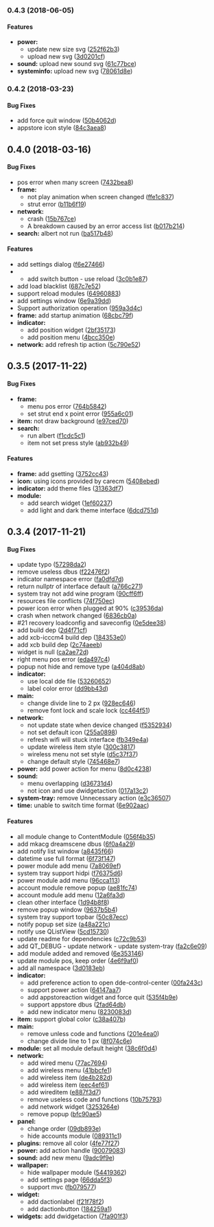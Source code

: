<a name="0.4.3"></a>
### 0.4.3 (2018-06-05)


#### Features

* **power:**
  *  update new size svg ([252f62b3](https://github.com/kirigayakazushin/deepin-topbar/commit/252f62b340f8854c5f724cbad5939a61fc1788e4))
  *  upload new svg ([3d0201cf](https://github.com/kirigayakazushin/deepin-topbar/commit/3d0201cf7a2a00a9baa32ea0f1eeaee2d60c6c1d))
* **sound:**  upload new sound svg ([61c77bce](https://github.com/kirigayakazushin/deepin-topbar/commit/61c77bcebdf10848b7f9e05344753ce0701b48f0))
* **systeminfo:**  upload new svg ([78061d8e](https://github.com/kirigayakazushin/deepin-topbar/commit/78061d8e04306c54e064ca83b1f595e7d5345bfc))



<a name="0.4.2"></a>
### 0.4.2 (2018-03-23)


#### Bug Fixes

*   add force quit window ([50b4062d](https://github.com/kirigayakazushin/deepin-topbar/commit/50b4062d174f1c68b493eb07b138619220ea59ba))
*   appstore icon style ([84c3aea8](https://github.com/kirigayakazushin/deepin-topbar/commit/84c3aea82af5cc35e11f16c478ab92d65d1daf74))



<a name=""></a>
##  0.4.0 (2018-03-16)


#### Bug Fixes

*   pos error when many screen ([7432bea8](https://github.com/kirigayakazushin/deepin-topbar/commit/7432bea8d4202091c077fe8e9d9fd40bbc5645f7))
* **frame:**
  *  not play animation when screen changed ([ffe1c837](https://github.com/kirigayakazushin/deepin-topbar/commit/ffe1c83724a4d2e87f860f641e0f43c0253ae534))
  *  strut error ([b11b6f19](https://github.com/kirigayakazushin/deepin-topbar/commit/b11b6f1954c5dc0a4f78faf760caa603f3c762cb))
* **network:**
  *  crash ([15b767ce](https://github.com/kirigayakazushin/deepin-topbar/commit/15b767ce8a8427175cc9279a38dd0850d35d240d))
  *  A breakdown caused by an error access list ([b017b214](https://github.com/kirigayakazushin/deepin-topbar/commit/b017b2143c97250b8c87a726dec7d198fc1132ff))
* **search:**  albert not run ([ba517b48](https://github.com/kirigayakazushin/deepin-topbar/commit/ba517b4888218ada1dec6981edf6e545dbbbeaa9))

#### Features

*   add settings dialog ([f6e27466](https://github.com/kirigayakazushin/deepin-topbar/commit/f6e274668aa38fa4c2ceb8847d20fcbdd162332c))
*   - add switch button - use reload ([3c0b1e87](https://github.com/kirigayakazushin/deepin-topbar/commit/3c0b1e87cb260fb6169ef1a310495eb75abe04c2))
*   add load blacklist ([687c7e52](https://github.com/kirigayakazushin/deepin-topbar/commit/687c7e5221a5d2cfa7e08ebb3bdded55de5debcb))
*   support reload modules ([64960883](https://github.com/kirigayakazushin/deepin-topbar/commit/649608836d2e8bb7a2d6f1089dcd11e75e1e8d84))
*   add settings window ([6e9a39dd](https://github.com/kirigayakazushin/deepin-topbar/commit/6e9a39dd53f40b795b8e167142f934274b872a90))
*   Support authorization operation ([959a3d4c](https://github.com/kirigayakazushin/deepin-topbar/commit/959a3d4c02d8ec98823f2e5aa5881239835abcf5))
* **frame:**  add startup animation ([68cbc79f](https://github.com/kirigayakazushin/deepin-topbar/commit/68cbc79f9167032b2231075e44e5969998932b72))
* **indicator:**
  *  add position widget ([2bf35173](https://github.com/kirigayakazushin/deepin-topbar/commit/2bf35173bd527337aefafac797249b50bee1d545))
  *  add position menu ([4bcc350e](https://github.com/kirigayakazushin/deepin-topbar/commit/4bcc350ec06eb018e239f41ab74e3daac3b2eb54))
* **network:**  add refresh tip action ([5c790e52](https://github.com/kirigayakazushin/deepin-topbar/commit/5c790e52403ad4781e136fa5ba0feb08c9d6c4e9))



<a name=""></a>
##  0.3.5 (2017-11-22)


#### Bug Fixes

* **frame:**
  *  menu pos error ([764b5842](https://github.com/kirigayakazushin/deepin-topbar/commit/764b58426b9f6537251a44346f924ff012f26e08))
  *  set strut end x point error ([955a6c01](https://github.com/kirigayakazushin/deepin-topbar/commit/955a6c01702245beebc8ad2ea223b90075c74987))
* **item:**  not draw background ([e97ced70](https://github.com/kirigayakazushin/deepin-topbar/commit/e97ced7001339687a35dd6cebf298c1872837f4f))
* **search:**
  *  run albert ([f1cdc5c1](https://github.com/kirigayakazushin/deepin-topbar/commit/f1cdc5c1ea24e59ae0ba848de58f1b66af44f5b5))
  *  item not set press style ([ab932b49](https://github.com/kirigayakazushin/deepin-topbar/commit/ab932b490bfaba1debc170b9fa78290e6a268a4e))

#### Features

* **frame:**  add gsetting ([3752cc43](https://github.com/kirigayakazushin/deepin-topbar/commit/3752cc43b1f8537423cc09494e1f8ba45a911e42))
* **icon:**  using icons provided by carecm ([5408ebed](https://github.com/kirigayakazushin/deepin-topbar/commit/5408ebed86c4634f2cf619ee52889ef660e20c24))
* **indicator:**  add theme files ([31363df7](https://github.com/kirigayakazushin/deepin-topbar/commit/31363df779f69ea2b8837a3d1472b6c6ecea1a23))
* **module:**
  *  add search widget ([1ef60237](https://github.com/kirigayakazushin/deepin-topbar/commit/1ef60237e38f796ca9186739dd6530c021e63d84))
  *  add light and dark theme interface ([6dcd751d](https://github.com/kirigayakazushin/deepin-topbar/commit/6dcd751d8b27783af533ad22d1008d33093fabc5))



<a name=""></a>
##  0.3.4 (2017-11-21)


#### Bug Fixes

*   update typo ([57298da2](https://github.com/kirigayakazushin/deepin-topbar/commit/57298da2ce50cdaac2317a71dc14c14ae7494a56))
*   remove useless dbus ([f22476f2](https://github.com/kirigayakazushin/deepin-topbar/commit/f22476f26a988e5da3da978985e0c865f11e18b8))
*   indicator namespace error ([fa0dfd7d](https://github.com/kirigayakazushin/deepin-topbar/commit/fa0dfd7d01188573499f8cb75cdff31927532661))
*   return nullptr of interface default ([a766c271](https://github.com/kirigayakazushin/deepin-topbar/commit/a766c271572f9d44cd9cc2d97764f3e685b7269c))
*   system tray not add wine program ([90cff6ff](https://github.com/kirigayakazushin/deepin-topbar/commit/90cff6ff880d7feb29102520c3641e3a3f05e915))
*   resources file conflicts ([74f750ec](https://github.com/kirigayakazushin/deepin-topbar/commit/74f750ec438bd08b90702e1691a85dff34132578))
*   power icon error when plugged at 90% ([c39536da](https://github.com/kirigayakazushin/deepin-topbar/commit/c39536da9c76118237a8d51d0821a3d410fc2ab7))
*   crash when network changed ([6836cb0a](https://github.com/kirigayakazushin/deepin-topbar/commit/6836cb0a0cdba546820d46a36e88e78575ca5166))
*   #21 recovery loadconfig and saveconfig ([0e5dee38](https://github.com/kirigayakazushin/deepin-topbar/commit/0e5dee38a4c49cd1310811a04bef37c89392639a))
*   add build dep ([2d4f71cf](https://github.com/kirigayakazushin/deepin-topbar/commit/2d4f71cf1c1f80af1a87e418f90d3fe11e5baac5))
*   add xcb-icccm4 build dep ([184353e0](https://github.com/kirigayakazushin/deepin-topbar/commit/184353e0b8f8f13b82ca84b9836535970b0ed982))
*   add xcb build dep ([2c74aeeb](https://github.com/kirigayakazushin/deepin-topbar/commit/2c74aeeb26494a66c09d45184509af58dde00f6f))
*   widget is null ([ca2ae72d](https://github.com/kirigayakazushin/deepin-topbar/commit/ca2ae72d54dd01036e28dfd0030e6b60a4dbe041))
*   right menu pos error ([eda497c4](https://github.com/kirigayakazushin/deepin-topbar/commit/eda497c4673c41573b25eefe51f3759d5f852703))
*   popup not hide and remove type ([a404d8ab](https://github.com/kirigayakazushin/deepin-topbar/commit/a404d8ab5696079bfa54549ea1ba98a107af32f2))
* **indicator:**
  *  use local dde file ([53260652](https://github.com/kirigayakazushin/deepin-topbar/commit/53260652f0c0a356c4c065e3eaa74f8a2726cc26))
  *  label color error ([dd9bb43d](https://github.com/kirigayakazushin/deepin-topbar/commit/dd9bb43ddcd7374081443aff65357c2fe569bf3e))
* **main:**
  *  change divide line to 2 px ([928ec646](https://github.com/kirigayakazushin/deepin-topbar/commit/928ec646ac1c3ce45de436f9bdbe7a568311dad7))
  *  remove font lock and scale lock ([cc464f51](https://github.com/kirigayakazushin/deepin-topbar/commit/cc464f51093a90cf9a978dac5ac6e2ad5d7e5b6c))
* **network:**
  *  not update state when device changed ([f5352934](https://github.com/kirigayakazushin/deepin-topbar/commit/f535293446c1f2d75491339501006a25e6231008))
  *  not set default icon ([255a0898](https://github.com/kirigayakazushin/deepin-topbar/commit/255a0898968552ba2cefca316e2af2365a529aa4))
  *  refresh wifi will stuck interface ([fb349e4a](https://github.com/kirigayakazushin/deepin-topbar/commit/fb349e4a1f020097dc8df47cfba1d56e7b9ef1db))
  *  update wireless item style ([300c3817](https://github.com/kirigayakazushin/deepin-topbar/commit/300c3817496c8d9faa4c7371d3604ebebcd22a3d))
  *  wireless menu not set style ([d5c37f37](https://github.com/kirigayakazushin/deepin-topbar/commit/d5c37f37dc4851ab6d4d576c7cabd1be4bd2431f))
  *  change default style ([745468e7](https://github.com/kirigayakazushin/deepin-topbar/commit/745468e79a3c8d0e0ae9eb3cd5f3635ca883ceda))
* **power:**  add power action for menu ([8d0c4238](https://github.com/kirigayakazushin/deepin-topbar/commit/8d0c4238101b1f815a9edec839aa33baa639397e))
* **sound:**
  *  menu overlapping ([d36731d4](https://github.com/kirigayakazushin/deepin-topbar/commit/d36731d42850691e0e4eb6f85efa5f9c09db2932))
  *  not icon and use dwidgetaction ([017a13c2](https://github.com/kirigayakazushin/deepin-topbar/commit/017a13c2d4c1096732c662b76ac4cc51929a34b6))
* **system-tray:**  remove Unnecessary action ([e3c36507](https://github.com/kirigayakazushin/deepin-topbar/commit/e3c365073fe7fb00d5786f1b3a240cffe8629427))
* **time:**  unable to switch time format ([6e902aac](https://github.com/kirigayakazushin/deepin-topbar/commit/6e902aacae290dc362d83f58cc4b53e7d36e18a2))

#### Features

*   all module change to ContentModule ([056f4b35](https://github.com/kirigayakazushin/deepin-topbar/commit/056f4b35664a8a744c3551ffaed52547119c9fa9))
*   add mkacg dreamscene dbus ([6f0a4a29](https://github.com/kirigayakazushin/deepin-topbar/commit/6f0a4a2967dfe1093c619c4efd596420c1c2eee5))
*   add notify list window ([a8435f66](https://github.com/kirigayakazushin/deepin-topbar/commit/a8435f66a5518f0e153d8361fa931067789574a4))
*   datetime use full format ([6f73f147](https://github.com/kirigayakazushin/deepin-topbar/commit/6f73f147f92af3a2bb25cd3a9221904c1d556569))
*   power module add menu ([7a8069ef](https://github.com/kirigayakazushin/deepin-topbar/commit/7a8069ef24002811b08e4419709d9d9e24565c0a))
*   system tray support hidpi ([f76375d6](https://github.com/kirigayakazushin/deepin-topbar/commit/f76375d6436ff4d001c27f67756e91513a08d0e5))
*   power module add menu ([96cca113](https://github.com/kirigayakazushin/deepin-topbar/commit/96cca113c0650960ec9763785da27f0670b399f4))
*   account module remove popup ([ae81fc74](https://github.com/kirigayakazushin/deepin-topbar/commit/ae81fc74ae6392a62c9b3ad1c6e13f064a606796))
*   account module add menu ([12a6fa3d](https://github.com/kirigayakazushin/deepin-topbar/commit/12a6fa3d3d438a9590f7272218016490e2f81433))
*   clean other interface ([1d94b8f8](https://github.com/kirigayakazushin/deepin-topbar/commit/1d94b8f86a0f72c4073c5ddf95162d35738c94d8))
*   remove popup window ([9637b5b4](https://github.com/kirigayakazushin/deepin-topbar/commit/9637b5b424fac534f4fbf9bfab588678a910b1ad))
*   system tray support topbar ([50c87ecc](https://github.com/kirigayakazushin/deepin-topbar/commit/50c87ecc9e6562dd3995227f1ae6582e045926a1))
*   notify popup set size ([a48a221c](https://github.com/kirigayakazushin/deepin-topbar/commit/a48a221c0f07035f71913480972865e963761780))
*   notify use QListView ([5cd15730](https://github.com/kirigayakazushin/deepin-topbar/commit/5cd15730742bc9b7d99f5367d07761fb1da7b7af))
*   update readme for dependencies ([c72c9b53](https://github.com/kirigayakazushin/deepin-topbar/commit/c72c9b53eef0f9cd05937a4597f8004f51d0374a))
*   add QT_DEBUG - update network - update system-tray ([fa2c6e09](https://github.com/kirigayakazushin/deepin-topbar/commit/fa2c6e095d22d903b8f260760ccd2dfc089a8ead))
*   add module added and removed ([6e353146](https://github.com/kirigayakazushin/deepin-topbar/commit/6e35314659bcde7cb7c8b0784cc43d4829424e39))
*   update module pos, keep order ([4e6f9af0](https://github.com/kirigayakazushin/deepin-topbar/commit/4e6f9af05c5d60b2d656e4329f5a44ca3ac6a38e))
*   add all namespace ([3d0183eb](https://github.com/kirigayakazushin/deepin-topbar/commit/3d0183eb4f44c42f4a4b781f62f46e68f32996be))
* **indicator:**
  *  add preference action to open dde-control-center ([00fa243c](https://github.com/kirigayakazushin/deepin-topbar/commit/00fa243c949d073ad42aae141d06118c73890757))
  *  support power action ([64147aa7](https://github.com/kirigayakazushin/deepin-topbar/commit/64147aa7b8e84d2a00ebf005a1024af22469bd4d))
  *  add appstoreaction widget and force quit ([535f4b9e](https://github.com/kirigayakazushin/deepin-topbar/commit/535f4b9e70c4b04ad2050ea90cc18c857f8d4ff2))
  *  support appstore dbus ([2fad64db](https://github.com/kirigayakazushin/deepin-topbar/commit/2fad64db292fc4f8d7764097a970b843adfcbda0))
  *  add new indicator menu ([8230083d](https://github.com/kirigayakazushin/deepin-topbar/commit/8230083de4ea9baa98b2f4d5082434cdf2f495fa))
* **item:**  support global color ([c38a407b](https://github.com/kirigayakazushin/deepin-topbar/commit/c38a407b36901f80b1351af42c956e4523a5cbf7))
* **main:**
  *  remove unless code and functions ([201e4ea0](https://github.com/kirigayakazushin/deepin-topbar/commit/201e4ea009593ef96b15f77185b2255e32a54993))
  *  change divide line to 1 px ([8f074c6e](https://github.com/kirigayakazushin/deepin-topbar/commit/8f074c6e4792c01d0a647c769486d0d45c752ac4))
* **module:**  set all module default height ([38c6f0d4](https://github.com/kirigayakazushin/deepin-topbar/commit/38c6f0d4fd39f3eae06b055a51af9359805b70ea))
* **network:**
  *  add wired menu ([77ac7694](https://github.com/kirigayakazushin/deepin-topbar/commit/77ac7694c743953f5507cd2d9ab47fff72eec30f))
  *  add wireless menu ([41bbcfe1](https://github.com/kirigayakazushin/deepin-topbar/commit/41bbcfe14d278ac1ae9f352d510a540f255173b3))
  *  add wireless item ([de4b282d](https://github.com/kirigayakazushin/deepin-topbar/commit/de4b282d07370c499c105d07678ef8f134999ca6))
  *  add wireless item ([eec4ef61](https://github.com/kirigayakazushin/deepin-topbar/commit/eec4ef6165ec7c58aa63fad57f1b52920ce20e48))
  *  add wireditem ([e887f3d7](https://github.com/kirigayakazushin/deepin-topbar/commit/e887f3d797149da23df31b3e3dc6c103bd956412))
  *  remove useless code and functions ([10b75793](https://github.com/kirigayakazushin/deepin-topbar/commit/10b75793e6bca07d850ab97a1047a0f901d6e165))
  *  add network widget ([3253264e](https://github.com/kirigayakazushin/deepin-topbar/commit/3253264e7011f4a909376947891a32a71b8c2435))
  *  remove popup ([bfc90ae5](https://github.com/kirigayakazushin/deepin-topbar/commit/bfc90ae5c913e89bc7fc9331fcbb716bf45b3423))
* **panel:**
  *  change order ([09db893e](https://github.com/kirigayakazushin/deepin-topbar/commit/09db893ebb3a29c4e8f86eb9ba24a1faab482650))
  *  hide accounts module ([089311c1](https://github.com/kirigayakazushin/deepin-topbar/commit/089311c1f3599df923af72f3c457bc8ce91dd433))
* **plugins:**  remove all color ([4fe77f27](https://github.com/kirigayakazushin/deepin-topbar/commit/4fe77f27706e10ac6e58ca2063ad15496ffd6cf6))
* **power:**  add action handle ([90079083](https://github.com/kirigayakazushin/deepin-topbar/commit/90079083d8063515597bdd9759fd9efb2f8b6611))
* **sound:**  add new menu ([9adc9f9e](https://github.com/kirigayakazushin/deepin-topbar/commit/9adc9f9e369349094d45e33965a3cce2f50d37fe))
* **wallpaper:**
  *  hide wallpaper module ([54419362](https://github.com/kirigayakazushin/deepin-topbar/commit/544193628a767621679f66a84d21ce1ddade553f))
  *  add settings page ([66dda5f3](https://github.com/kirigayakazushin/deepin-topbar/commit/66dda5f3535fc990bc2d6189b8b27a728fe921e6))
  *  support mvc ([fb079577](https://github.com/kirigayakazushin/deepin-topbar/commit/fb079577c87565f634142548588aae253ba16ea8))
* **widget:**
  *  add dactionlabel ([f21f78f2](https://github.com/kirigayakazushin/deepin-topbar/commit/f21f78f21da048e7f0eb5b44872fad38ebc8101e))
  *  add dactionbutton ([184259a1](https://github.com/kirigayakazushin/deepin-topbar/commit/184259a1d7e1cbc4ee626008a2dd711ba747c3b2))
* **widgets:**  add dwidgetaction ([7fa901f3](https://github.com/kirigayakazushin/deepin-topbar/commit/7fa901f37a9e293e23495301bc6bd4378227a412))



